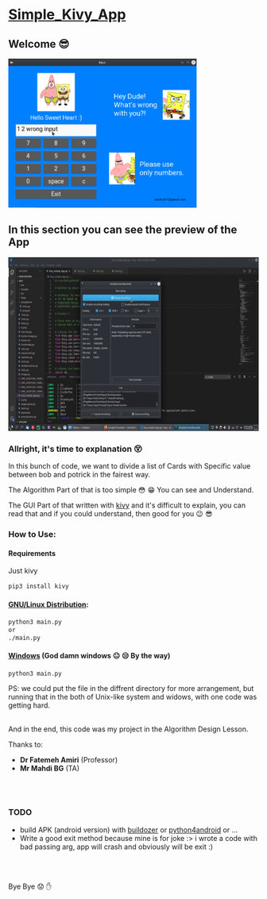 # [Simple_Kivy_App](https://github.com/arashph17/kivy_simple_app)
## Welcome :sunglasses:

<img src="demo.png" alt="a demo pic of app" height="300">

## In this section you can see the preview of the App

<img src="demo.gif" height="350">

### Allright, it's time to explanation :dizzy_face:

In this bunch of code, we want to divide a list of Cards with Specific value between bob and potrick in the fairest way.

The Algorithm Part of that is too simple :flushed: :grin: You can see and Understand.

The GUI Part of that written with [kivy](https://kivy.org/#home) and it's difficult to explain, you can read that and if you could understand, then good for you :wink: :sunglasses:
<br />
### How to Use:
#### Requirements
Just kivy
```bash
pip3 install kivy
```
#### [GNU/Linux Distribution](https://www.gnu.org/gnu/linux-and-gnu.en.html):

```
python3 main.py
or
./main.py
```

#### [Windows](https://stallman.org/microsoft.html) (God damn windows :neutral_face: :unamused: By the way)
```
python3 main.py
```

PS: we could put the file in the diffrent directory for more arrangement, but running that in the both of Unix-like system and widows, with one code was getting hard.
<br />
<br />

And in the end, this code was my project in the Algorithm Design Lesson.

Thanks to: <br />
- **Dr Fatemeh Amiri** (Professor) <br />
- **Mr Mahdi BG** (TA)
 
<br />
<br />

### TODO
- build APK (android version) with [buildozer](https://buildozer.readthedocs.io/en/latest/) or [python4android](https://python-for-android.readthedocs.io/en/latest/) or ... <br />
- Write a good exit method because mine is for joke :> i wrote a code with bad passing arg, app will crash and obviously will be exit :)
<br />
<br />

Bye Bye :worried: :hand:

<br />
<br />
